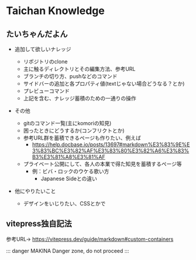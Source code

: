 # <span class="custom-header">Taichan Knowledge</span>

## <span class="custom-subheader">たいちゃんだよん</span>

* <span class="custom-list-item">追加して欲しいナレッジ</span>
    * <span class="custom-list-item">リポジトリのclone</span>
    * <span class="custom-list-item">主に触るディレクトリとその編集方法、参考URL</span>
    * <span class="custom-list-item">ブランチの切り方、pushなどのコマンド</span>
    * <span class="custom-list-item">サイドバーの追加と各プロパティ値(textじゃない場合どうなる？とか)</span>
    * <span class="custom-list-item">プレビューコマンド</span>
    * <span class="custom-list-item">上記を含む、ナレッジ蓄積のための一通りの操作</span>

* <span class="custom-list-item">その他</span>
    * <span class="custom-list-item">gitのコマンド一覧(主にkomoriの知見)</span>
    * <span class="custom-list-item">困ったときにどうするか(コンフリクトとか)</span>
    * <span class="custom-list-item">参考URL群を蓄積できるページも作りたい、例えば</span>
        * <a href="https://help.docbase.io/posts/13697#markdown%E3%83%9E%E3%83%BC%E3%82%AF%E3%83%80%E3%82%A6%E3%83%B3%E3%81%A8%E3%81%AF" class="custom-link">https://help.docbase.io/posts/13697#markdown%E3%83%9E%E3%83%BC%E3%82%AF%E3%83%80%E3%82%A6%E3%83%B3%E3%81%A8%E3%81%AF</a>
    * <span class="custom-list-item">プライベート公開にして、各人の本業で得た知見を蓄積するページ等</span>
        * <span class="custom-list-item">例：ビバ・ロックのウケる歌い方</span>
            * <span class="custom-list-item">Japanese Sideとの違い</span>

* <span class="custom-list-item">他にやりたいこと</span>
    * <span class="custom-list-item">デザインをいじりたい、CSSとかで</span>

## <span class="custom-subheader">vitepress独自記法</span>

参考URL→ <a href="https://vitepress.dev/guide/markdown#custom-containers" class="custom-link">https://vitepress.dev/guide/markdown#custom-containers</a>

::: danger MAKINA
Danger zone, do not proceed
:::
